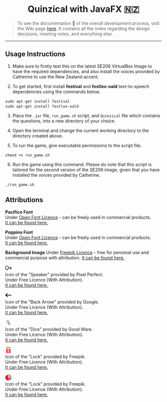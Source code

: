<h1 align="center">Quinzical with JavaFX 🇳🇿</h1>

> To see the documentation 📝 of the overall development process, visit the Wiki page [here](./wiki/home.md). It contains all the notes regarding the design decisions, meeting notes, and everything else.

<hr>

## Usage Instructions
1. Make sure to firstly test this on the latest SE206 VirtualBox Image to have the required dependencies, and also install the voices provided by Catherine to use the New Zealand accent.

2. To get started, first install **festival** and **festlex-oald** text-to-speech dependencies using the commands below.

```
sudo apt-get install festival
sudo apt-get install festlex-oald
```
3. Place the `.jar` file, `run_game.sh` script, and `Quinzical` file which contains the questions, into a new directory of your choice.

4. Open the terminal and change the current working directory to the directory created above.

5.  To run the game, give executable permissions to the script file.

```
chmod +x run_game.sh
```

6. Run the game using this command. Please do note that this script is tailored for the second version of the SE206 image, given that you have installed the voices provided by Catherine.

```
./run_game.sh
```

## Attributions

**Pacifico Font**\
Under [Open Font Licence](https://scripts.sil.org/cms/scripts/page.php?site_id=nrsi&id=OFL) - can be freely used in commercial products.\
[It can be found here.](https://fonts.google.com/specimen/Pacifico)

**Poppins Font**\
Under [Open Font Licence](https://scripts.sil.org/cms/scripts/page.php?site_id=nrsi&id=OFL) - can be freely used in commercial products.\
[It can be found here.](https://fonts.google.com/specimen/Poppins)

**Background Image**
Under [Freepik Licence](https://www.freepikcompany.com/legal#nav-freepik-license) - free for personal use and commercial purpose with attribution.
[It can be found here.](https://www.freepik.com/free-vector/welcome-new-zealand-landing-page_6345340.htm#page=1&query=new%20zealand&position=4)

<img width="20px" src="./src/quinzical/frontend/resources/icons/speaker.png">\
Icon of the "Speaker" provided by Pixel Perfect.\
Under Free Licence (With Attribution).\
[It can be found here.](https://www.flaticon.com/free-icon/speaking_151840?term=speak&page=1&position=14)

<img width="20px" src="./src/quinzical/frontend/resources/icons/back.png">\
Icon of the "Back Arrow" provided by Google.\
Under Free Licence (With Attribution).\
[It can be found here.](https://www.flaticon.com/free-icon/back-arrow_566095?term=back%20arrow&page=1&position=36)

<img width="20px" src="./src/quinzical/frontend/resources/icons/random.png">\
Icon of the "Dice" provided by Good Ware.\
Under Free Licence (With Attribution).\
[It can be found here.](https://www.flaticon.com/free-icon/random_2619060?term=random&page=1&position=6)

<img width="20px" src="./src/quinzical/frontend/resources/icons/lock.png">\
Icon of the "Lock" provided by Freepik.\
Under Free Licence (With Attribution).\
[It can be found here.](https://www.flaticon.com/free-icon/locked-padlock_61457?term=lock&page=1&position=20)

<img width="20px" src="./src/quinzical/frontend/resources/icons/statistics.png">\
Icon of the "Lock" provided by Freepik.\
Under Free Licence (With Attribution).\
[It can be found here.](https://www.flaticon.com/free-icon/locked-padlock_61457?term=lock&page=1&position=20)